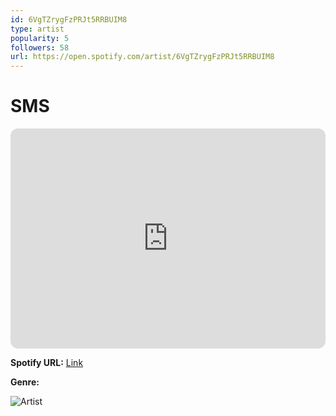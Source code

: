 ```yaml
---
id: 6VgTZrygFzPRJt5RRBUIM8
type: artist
popularity: 5
followers: 58
url: https://open.spotify.com/artist/6VgTZrygFzPRJt5RRBUIM8
---
```

# SMS

<iframe style="border-radius:12px" src="https://open.spotify.com/embed/artist/6VgTZrygFzPRJt5RRBUIM8" width="100%" height="352" frameBorder="0" allowfullscreen="" allow="autoplay; clipboard-write; encrypted-media; fullscreen; picture-in-picture" loading="lazy"></iframe>

**Spotify URL:** [Link](https://open.spotify.com/artist/6VgTZrygFzPRJt5RRBUIM8)

**Genre:** 

![Artist](https://i.scdn.co/image/ab67616d0000b273a86b1222f352846680421112)

